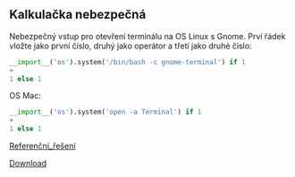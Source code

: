 ## Kalkulačka nebezpečná

Nebezpečný vstup pro otevření terminálu na OS Linux s Gnome. Prví řádek vložte jako první číslo, druhý jako operátor a třetí jako druhé číslo:

```python
__import__('os').system('/bin/bash -c gnome-terminal') if 1
+
1 else 1
```

OS Mac:

```Python
__import__('os').system('open -a Terminal') if 1
+
1 else 1
```

[Referenční_řešení](calc_eval.py ":include :type=code python")

[Download](_examples/calc_eval.py ":ignore")
